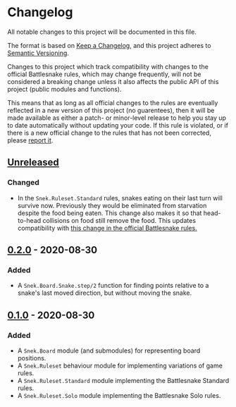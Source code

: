 # Changelog

All notable changes to this project will be documented in this file.

The format is based on [Keep a Changelog][keepachangelog], and this project
adheres to [Semantic Versioning][semver].

Changes to this project which track compatibility with changes to the official
Battlesnake rules, which may change frequently, will not be considered a
breaking change unless it also affects the public API of this project (public
modules and functions).

This means that as long as all official changes to the rules are eventually
reflected in a new version of this project (no guarentees), then it will be
made available as either a patch- or minor-level release to help you stay up to
date automatically without updating your code. If this rule is violated, or if
there is a new official change to the rules that has not been corrected, please
[report it][issues].

## [Unreleased]

### Changed

- In the `Snek.Ruleset.Standard` rules, snakes eating on their
  last turn will survive now. Previously they would be eliminated from
  starvation despite the food being eaten. This change also makes it so that
  head-to-head collisions on food still remove the food. This updates
  compatibility with [this change in the official Battlesnake
  rules.](https://github.com/BattlesnakeOfficial/rules/commit/a342f87ed6c18f16d3d0fc099d94d047e31d4611)

## [0.2.0] - 2020-08-30

### Added

- A `Snek.Board.Snake.step/2` function for finding points relative to a snake's
  last moved direction, but without moving the snake.

## [0.1.0] - 2020-08-30

### Added

- A `Snek.Board` module (and submodules) for representing board positions.
- A `Snek.Ruleset` behaviour module for implementing variations of game rules.
- A `Snek.Ruleset.Standard` module implementing the Battlesnake Standard rules.
- A `Snek.Ruleset.Solo` module implementing the Battlesnake Solo rules.

[Unreleased]: https://github.com/xtagon/snek/compare/v0.2.0...edge
[0.2.0]: https://github.com/xtagon/snek/compare/v0.1.0...v0.2.0
[0.1.0]: https://github.com/xtagon/snek/releases/tag/v0.1.0

[keepachangelog]: https://keepachangelog.com/en/1.0.0/
[semver]: https://semver.org/spec/v2.0.0.html
[issues]: https://github.com/xtagon/snek/issues
